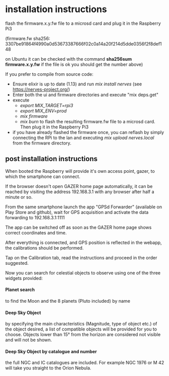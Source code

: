# installation instructions

flash the firmware.x.y.fw file to a microsd card and plug it in the Raspberry Pi3

(firmware.fw sha256: 3307be91864f4990a0d53673387666f02c0a14a20f214d5dde0356f2f8def148

 on Ubuntu it can be checked with the command **sha256sum firmware.x.y.fw** if the file is ok
 you should get the number above)

If you prefer to compile from source code:
* Ensure elixir is up to date (1.13) and run *mix install nerves* (see https://nerves-project.org/)
* Enter both the ui and firmware directories and execute "mix deps.get"
* execute
	* *export MIX_TARGET=rpi3*
	* *export MIX_ENV=prod*
	* *mix firmware*
	* *mix burn* to flash the resulting firmware.fw file to a microsd card. Then plug it in the Raspberry Pi3
* if you have already flashed the firmware once, you can reflash by simply connecting the RPi to the lan and executing *mix upload nerves.local* from the firmware directory.

## 	post installation instructions
When booted the Raspberry will provide it's own access point, gazer, to which the smartphone can connect.

If the browser doesn't open GAZER home page automatically, it can be reached by visiting the address 192.168.3.1 with any browser after half a minute or so.

From the same smartphone launch the app "GPSd Forwarder" (available on Play Store and github), wait for GPS acquisition and activate the data forwarding to 192.168.3.1:1111

The app can be switched off as soon as the GAZER home page shows correct coordinates and time.

After everything is connected, and GPS position is reflected in the webapp, the calibrations should be performed.

Tap on the Calibration tab, read the instructions and proceed in the order suggested.

Now you can search for celestial objects to observe using one of the three widgets provided:

#### Planet search
to find the Moon and the 8 planets (Pluto included) by name
#### Deep Sky Object
by specifying the main characteristics (Magnitude, type of object etc.) of the object desired, a list of compatible objects will be provided for you to choose.
Objects lower than 15° from the horizon are considered not visible and will not be shown.
#### Deep Sky Object by catalogue and number
the full NGC and IC catalogues are included. For example NGC 1976 or M 42 will take you straight to the Orion Nebula.
